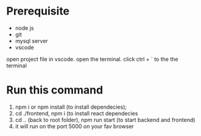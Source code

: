 # Prerequisite

- node js
- git
- mysql server
- vscode

open project file in vscode. open the terminal. click ctrl + ` to the the terminal

# Run this command

1. npm i or npm install (to install dependecies);
2. cd ./frontend, npm i (to install react dependecies
3. cd .. (back to root folder), npm run start (to start backend and frontend)
4. it will run on the port 5000 on your fav browser
